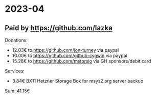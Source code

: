 # 2023-04

## Paid by https://github.com/lazka

Donations:

* 12.03€ to https://github.com/jon-turney via paypal
* 10.00€ to https://github.com/github-cygwin via paypal
* 15.28€ to https://github.com/mstorsjo via GH sponsors/debit card

Services:

* 3.84€ BX11 Hetzner Storage Box for msys2.org server backup

Sum: 41.15€
